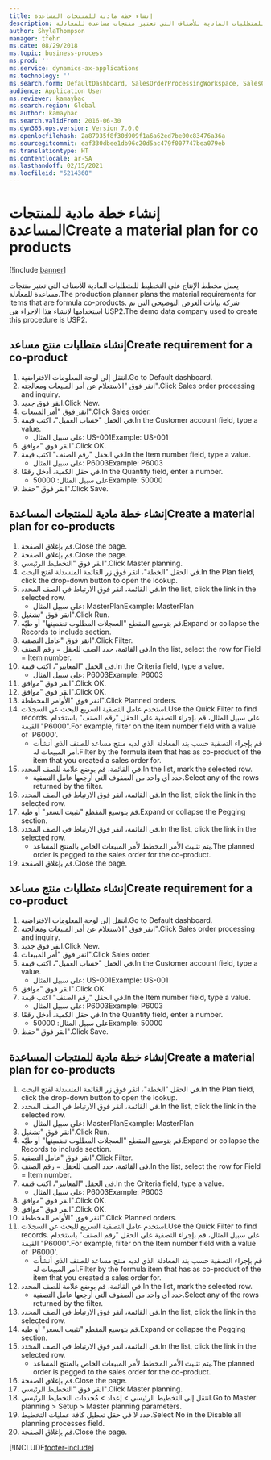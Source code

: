 ```yaml
---
title: إنشاء خطة مادية للمنتجات المساعدة
description: يعمل مخطط الإنتاج على التخطيط للمتطلبات المادية للأصناف التي تعتبر منتجات مساعدة للمعادلة.
author: ShylaThompson
manager: tfehr
ms.date: 08/29/2018
ms.topic: business-process
ms.prod: ''
ms.service: dynamics-ax-applications
ms.technology: ''
ms.search.form: DefaultDashboard, SalesOrderProcessingWorkspace, SalesCreateOrder, SalesTable, ReqCreatePlanWorkspace, ReqTransPlanCard, SysQueryForm, ReqTransPo
audience: Application User
ms.reviewer: kamaybac
ms.search.region: Global
ms.author: kamaybac
ms.search.validFrom: 2016-06-30
ms.dyn365.ops.version: Version 7.0.0
ms.openlocfilehash: 2a87935f8f30d909f1a6a62ed7be00c83476a36a
ms.sourcegitcommit: eaf330dbee1db96c20d5ac479f007747bea079eb
ms.translationtype: HT
ms.contentlocale: ar-SA
ms.lasthandoff: 02/15/2021
ms.locfileid: "5214360"
---
```

# <a name="create-a-material-plan-for-co-products"></a><span data-ttu-id="4d52b-103">إنشاء خطة مادية للمنتجات المساعدة</span><span class="sxs-lookup"><span data-stu-id="4d52b-103">Create a material plan for co products</span></span>

[!include [banner](../../includes/banner.md)]

<span data-ttu-id="4d52b-104">يعمل مخطط الإنتاج على التخطيط للمتطلبات المادية للأصناف التي تعتبر منتجات مساعدة للمعادلة.</span><span class="sxs-lookup"><span data-stu-id="4d52b-104">The production planner plans the material requirements for items that are formula co-products.</span></span> <span data-ttu-id="4d52b-105">شركة بيانات العرض التوضيحي التي تم استخدامها لإنشاء هذا الإجراء هي USP2.</span><span class="sxs-lookup"><span data-stu-id="4d52b-105">The demo data company used to create this procedure is USP2.</span></span>


## <a name="create-requirement-for-a-co-product"></a><span data-ttu-id="4d52b-106">إنشاء متطلبات منتج مساعد</span><span class="sxs-lookup"><span data-stu-id="4d52b-106">Create requirement for a co-product</span></span>
1. <span data-ttu-id="4d52b-107">انتقل إلى لوحة المعلومات الافتراضية.</span><span class="sxs-lookup"><span data-stu-id="4d52b-107">Go to Default dashboard.</span></span>
2. <span data-ttu-id="4d52b-108">انقر فوق "الاستعلام عن أمر المبيعات ومعالجته‬".</span><span class="sxs-lookup"><span data-stu-id="4d52b-108">Click Sales order processing and inquiry.</span></span>
3. <span data-ttu-id="4d52b-109">انقر فوق جديد.</span><span class="sxs-lookup"><span data-stu-id="4d52b-109">Click New.</span></span>
4. <span data-ttu-id="4d52b-110">انقر فوق "أمر المبيعات".</span><span class="sxs-lookup"><span data-stu-id="4d52b-110">Click Sales order.</span></span>
5. <span data-ttu-id="4d52b-111">في الحقل "حساب العميل"، اكتب قيمة.</span><span class="sxs-lookup"><span data-stu-id="4d52b-111">In the Customer account field, type a value.</span></span>
    * <span data-ttu-id="4d52b-112">على سبيل المثال: US-001</span><span class="sxs-lookup"><span data-stu-id="4d52b-112">Example: US-001</span></span>  
6. <span data-ttu-id="4d52b-113">انقر فوق "موافق".</span><span class="sxs-lookup"><span data-stu-id="4d52b-113">Click OK.</span></span>
7. <span data-ttu-id="4d52b-114">في الحقل "رقم الصنف" اكتب قيمة.</span><span class="sxs-lookup"><span data-stu-id="4d52b-114">In the Item number field, type a value.</span></span>
    * <span data-ttu-id="4d52b-115">على سبيل المثال: P6003</span><span class="sxs-lookup"><span data-stu-id="4d52b-115">Example: P6003</span></span>  
8. <span data-ttu-id="4d52b-116">في حقل الكمية، أدخل رقمًا.</span><span class="sxs-lookup"><span data-stu-id="4d52b-116">In the Quantity field, enter a number.</span></span>
    * <span data-ttu-id="4d52b-117">على سبيل المثال: 50000</span><span class="sxs-lookup"><span data-stu-id="4d52b-117">Example: 50000</span></span>  
9. <span data-ttu-id="4d52b-118">انقر فوق "حفظ".</span><span class="sxs-lookup"><span data-stu-id="4d52b-118">Click Save.</span></span>

## <a name="create-a-material-plan-for-co-products"></a><span data-ttu-id="4d52b-119">إنشاء خطة مادية للمنتجات المساعدة</span><span class="sxs-lookup"><span data-stu-id="4d52b-119">Create a material plan for co-products</span></span>
1. <span data-ttu-id="4d52b-120">قم بإغلاق الصفحة.</span><span class="sxs-lookup"><span data-stu-id="4d52b-120">Close the page.</span></span>
2. <span data-ttu-id="4d52b-121">قم بإغلاق الصفحة.</span><span class="sxs-lookup"><span data-stu-id="4d52b-121">Close the page.</span></span>
3. <span data-ttu-id="4d52b-122">انقر فوق "التخطيط الرئيسي‬".</span><span class="sxs-lookup"><span data-stu-id="4d52b-122">Click Master planning.</span></span>
4. <span data-ttu-id="4d52b-123">في الحقل "الخطة"، انقر فوق زر القائمة المنسدلة لفتح البحث.</span><span class="sxs-lookup"><span data-stu-id="4d52b-123">In the Plan field, click the drop-down button to open the lookup.</span></span>
5. <span data-ttu-id="4d52b-124">في القائمة، انقر فوق الارتباط في الصف المحدد.</span><span class="sxs-lookup"><span data-stu-id="4d52b-124">In the list, click the link in the selected row.</span></span>
    * <span data-ttu-id="4d52b-125">على سبيل المثال: MasterPlan</span><span class="sxs-lookup"><span data-stu-id="4d52b-125">Example: MasterPlan</span></span>  
6. <span data-ttu-id="4d52b-126">انقر فوق "تشغيل".</span><span class="sxs-lookup"><span data-stu-id="4d52b-126">Click Run.</span></span>
7. <span data-ttu-id="4d52b-127">قم بتوسيع المقطع "السجلات المطلوب تضمينها‬‬" أو طيّه.</span><span class="sxs-lookup"><span data-stu-id="4d52b-127">Expand or collapse the Records to include section.</span></span>
8. <span data-ttu-id="4d52b-128">انقر فوق "عامل التصفية".</span><span class="sxs-lookup"><span data-stu-id="4d52b-128">Click Filter.</span></span>
9. <span data-ttu-id="4d52b-129">في القائمة، حدد الصف للحقل = رقم الصنف.</span><span class="sxs-lookup"><span data-stu-id="4d52b-129">In the list, select the row for Field = Item number.</span></span>
10. <span data-ttu-id="4d52b-130">في الحقل "المعايير"، اكتب قيمة.</span><span class="sxs-lookup"><span data-stu-id="4d52b-130">In the Criteria field, type a value.</span></span>
    * <span data-ttu-id="4d52b-131">على سبيل المثال: P6003</span><span class="sxs-lookup"><span data-stu-id="4d52b-131">Example: P6003</span></span>  
11. <span data-ttu-id="4d52b-132">انقر فوق "موافق".</span><span class="sxs-lookup"><span data-stu-id="4d52b-132">Click OK.</span></span>
12. <span data-ttu-id="4d52b-133">انقر فوق "موافق".</span><span class="sxs-lookup"><span data-stu-id="4d52b-133">Click OK.</span></span>
13. <span data-ttu-id="4d52b-134">انقر فوق "الأوامر المخططة".</span><span class="sxs-lookup"><span data-stu-id="4d52b-134">Click Planned orders.</span></span>
14. <span data-ttu-id="4d52b-135">استخدم عامل التصفية السريع للبحث عن السجلات.</span><span class="sxs-lookup"><span data-stu-id="4d52b-135">Use the Quick Filter to find records.</span></span> <span data-ttu-id="4d52b-136">على سبيل المثال، قم بإجراء التصفية على الحقل "رقم الصنف" باستخدام القيمة "P6000".</span><span class="sxs-lookup"><span data-stu-id="4d52b-136">For example, filter on the Item number field with a value of 'P6000'.</span></span>
    * <span data-ttu-id="4d52b-137">قم بإجراء التصفية حسب بند المعادلة الذي لديه منتج مساعد للصنف الذي أنشأت أمر المبيعات له.</span><span class="sxs-lookup"><span data-stu-id="4d52b-137">Filter by the formula item that has as co-product of the item that you created a sales order for.</span></span>  
15. <span data-ttu-id="4d52b-138">في القائمة، قم بوضع علامة للصف المحدد.</span><span class="sxs-lookup"><span data-stu-id="4d52b-138">In the list, mark the selected row.</span></span>
    * <span data-ttu-id="4d52b-139">حدد أي واحد من الصفوف التي أرجعها عامل التصفية.</span><span class="sxs-lookup"><span data-stu-id="4d52b-139">Select any of the rows returned by the filter.</span></span>  
16. <span data-ttu-id="4d52b-140">في القائمة، انقر فوق الارتباط في الصف المحدد.</span><span class="sxs-lookup"><span data-stu-id="4d52b-140">In the list, click the link in the selected row.</span></span>
17. <span data-ttu-id="4d52b-141">قم بتوسيع المقطع "تثبيت السعر" أو طيه.</span><span class="sxs-lookup"><span data-stu-id="4d52b-141">Expand or collapse the Pegging section.</span></span>
18. <span data-ttu-id="4d52b-142">في القائمة، انقر فوق الارتباط في الصف المحدد.</span><span class="sxs-lookup"><span data-stu-id="4d52b-142">In the list, click the link in the selected row.</span></span>
    * <span data-ttu-id="4d52b-143">يتم تثبيت الأمر المخطط لأمر المبيعات الخاص بالمنتج المساعد.</span><span class="sxs-lookup"><span data-stu-id="4d52b-143">The planned order is pegged to the sales order for the co-product.</span></span>  
19. <span data-ttu-id="4d52b-144">قم بإغلاق الصفحة.</span><span class="sxs-lookup"><span data-stu-id="4d52b-144">Close the page.</span></span>

## <a name="create-requirement-for-a-co-product"></a><span data-ttu-id="4d52b-145">إنشاء متطلبات منتج مساعد</span><span class="sxs-lookup"><span data-stu-id="4d52b-145">Create requirement for a co-product</span></span>
1. <span data-ttu-id="4d52b-146">انتقل إلى لوحة المعلومات الافتراضية.</span><span class="sxs-lookup"><span data-stu-id="4d52b-146">Go to Default dashboard.</span></span>
2. <span data-ttu-id="4d52b-147">انقر فوق "الاستعلام عن أمر المبيعات ومعالجته‬".</span><span class="sxs-lookup"><span data-stu-id="4d52b-147">Click Sales order processing and inquiry.</span></span>
3. <span data-ttu-id="4d52b-148">انقر فوق جديد.</span><span class="sxs-lookup"><span data-stu-id="4d52b-148">Click New.</span></span>
4. <span data-ttu-id="4d52b-149">انقر فوق "أمر المبيعات".</span><span class="sxs-lookup"><span data-stu-id="4d52b-149">Click Sales order.</span></span>
5. <span data-ttu-id="4d52b-150">في الحقل "حساب العميل"، اكتب قيمة.</span><span class="sxs-lookup"><span data-stu-id="4d52b-150">In the Customer account field, type a value.</span></span>
    * <span data-ttu-id="4d52b-151">على سبيل المثال: US-001</span><span class="sxs-lookup"><span data-stu-id="4d52b-151">Example: US-001</span></span>  
6. <span data-ttu-id="4d52b-152">انقر فوق "موافق".</span><span class="sxs-lookup"><span data-stu-id="4d52b-152">Click OK.</span></span>
7. <span data-ttu-id="4d52b-153">في الحقل "رقم الصنف" اكتب قيمة.</span><span class="sxs-lookup"><span data-stu-id="4d52b-153">In the Item number field, type a value.</span></span>
    * <span data-ttu-id="4d52b-154">على سبيل المثال: P6003</span><span class="sxs-lookup"><span data-stu-id="4d52b-154">Example: P6003</span></span>  
8. <span data-ttu-id="4d52b-155">في حقل الكمية، أدخل رقمًا.</span><span class="sxs-lookup"><span data-stu-id="4d52b-155">In the Quantity field, enter a number.</span></span>
    * <span data-ttu-id="4d52b-156">على سبيل المثال: 50000</span><span class="sxs-lookup"><span data-stu-id="4d52b-156">Example: 50000</span></span>  
9. <span data-ttu-id="4d52b-157">انقر فوق "حفظ".</span><span class="sxs-lookup"><span data-stu-id="4d52b-157">Click Save.</span></span>

## <a name="create-a-material-plan-for-co-products"></a><span data-ttu-id="4d52b-158">إنشاء خطة مادية للمنتجات المساعدة</span><span class="sxs-lookup"><span data-stu-id="4d52b-158">Create a material plan for co-products</span></span>
1. <span data-ttu-id="4d52b-159">في الحقل "الخطة"، انقر فوق زر القائمة المنسدلة لفتح البحث.</span><span class="sxs-lookup"><span data-stu-id="4d52b-159">In the Plan field, click the drop-down button to open the lookup.</span></span>
2. <span data-ttu-id="4d52b-160">في القائمة، انقر فوق الارتباط في الصف المحدد.</span><span class="sxs-lookup"><span data-stu-id="4d52b-160">In the list, click the link in the selected row.</span></span>
    * <span data-ttu-id="4d52b-161">على سبيل المثال: MasterPlan</span><span class="sxs-lookup"><span data-stu-id="4d52b-161">Example: MasterPlan</span></span>  
3. <span data-ttu-id="4d52b-162">انقر فوق "تشغيل".</span><span class="sxs-lookup"><span data-stu-id="4d52b-162">Click Run.</span></span>
4. <span data-ttu-id="4d52b-163">قم بتوسيع المقطع "السجلات المطلوب تضمينها‬‬" أو طيّه.</span><span class="sxs-lookup"><span data-stu-id="4d52b-163">Expand or collapse the Records to include section.</span></span>
5. <span data-ttu-id="4d52b-164">انقر فوق "عامل التصفية".</span><span class="sxs-lookup"><span data-stu-id="4d52b-164">Click Filter.</span></span>
6. <span data-ttu-id="4d52b-165">في القائمة، حدد الصف للحقل = رقم الصنف.</span><span class="sxs-lookup"><span data-stu-id="4d52b-165">In the list, select the row for Field = Item number.</span></span>
7. <span data-ttu-id="4d52b-166">في الحقل "المعايير"، اكتب قيمة.</span><span class="sxs-lookup"><span data-stu-id="4d52b-166">In the Criteria field, type a value.</span></span>
    * <span data-ttu-id="4d52b-167">على سبيل المثال: P6003</span><span class="sxs-lookup"><span data-stu-id="4d52b-167">Example: P6003</span></span>  
8. <span data-ttu-id="4d52b-168">انقر فوق "موافق".</span><span class="sxs-lookup"><span data-stu-id="4d52b-168">Click OK.</span></span>
9. <span data-ttu-id="4d52b-169">انقر فوق "موافق".</span><span class="sxs-lookup"><span data-stu-id="4d52b-169">Click OK.</span></span>
10. <span data-ttu-id="4d52b-170">انقر فوق "الأوامر المخططة".</span><span class="sxs-lookup"><span data-stu-id="4d52b-170">Click Planned orders.</span></span>
11. <span data-ttu-id="4d52b-171">استخدم عامل التصفية السريع للبحث عن السجلات.</span><span class="sxs-lookup"><span data-stu-id="4d52b-171">Use the Quick Filter to find records.</span></span> <span data-ttu-id="4d52b-172">على سبيل المثال، قم بإجراء التصفية على الحقل "رقم الصنف" باستخدام القيمة "P6000".</span><span class="sxs-lookup"><span data-stu-id="4d52b-172">For example, filter on the Item number field with a value of 'P6000'.</span></span>
    * <span data-ttu-id="4d52b-173">قم بإجراء التصفية حسب بند المعادلة الذي لديه منتج مساعد للصنف الذي أنشأت أمر المبيعات له.</span><span class="sxs-lookup"><span data-stu-id="4d52b-173">Filter by the formula item that has as co-product of the item that you created a sales order for.</span></span>  
12. <span data-ttu-id="4d52b-174">في القائمة، قم بوضع علامة للصف المحدد.</span><span class="sxs-lookup"><span data-stu-id="4d52b-174">In the list, mark the selected row.</span></span>
    * <span data-ttu-id="4d52b-175">حدد أي واحد من الصفوف التي أرجعها عامل التصفية.</span><span class="sxs-lookup"><span data-stu-id="4d52b-175">Select any of the rows returned by the filter.</span></span>  
13. <span data-ttu-id="4d52b-176">في القائمة، انقر فوق الارتباط في الصف المحدد.</span><span class="sxs-lookup"><span data-stu-id="4d52b-176">In the list, click the link in the selected row.</span></span>
14. <span data-ttu-id="4d52b-177">قم بتوسيع المقطع "تثبيت السعر" أو طيه.</span><span class="sxs-lookup"><span data-stu-id="4d52b-177">Expand or collapse the Pegging section.</span></span>
15. <span data-ttu-id="4d52b-178">في القائمة، انقر فوق الارتباط في الصف المحدد.</span><span class="sxs-lookup"><span data-stu-id="4d52b-178">In the list, click the link in the selected row.</span></span>
    * <span data-ttu-id="4d52b-179">يتم تثبيت الأمر المخطط لأمر المبيعات الخاص بالمنتج المساعد.</span><span class="sxs-lookup"><span data-stu-id="4d52b-179">The planned order is pegged to the sales order for the co-product.</span></span>  
16. <span data-ttu-id="4d52b-180">قم بإغلاق الصفحة.</span><span class="sxs-lookup"><span data-stu-id="4d52b-180">Close the page.</span></span>
17. <span data-ttu-id="4d52b-181">انقر فوق "التخطيط الرئيسي‬".</span><span class="sxs-lookup"><span data-stu-id="4d52b-181">Click Master planning.</span></span>
18. <span data-ttu-id="4d52b-182">انتقل إلى التخطيط الرئيسي > إعداد > مُحددات التخطيط الرئيسي.</span><span class="sxs-lookup"><span data-stu-id="4d52b-182">Go to Master planning > Setup > Master planning parameters.</span></span>
19. <span data-ttu-id="4d52b-183">حدد لا في حقل تعطيل كافة عمليات التخطيط.</span><span class="sxs-lookup"><span data-stu-id="4d52b-183">Select No in the Disable all planning processes field.</span></span>
20. <span data-ttu-id="4d52b-184">قم بإغلاق الصفحة.</span><span class="sxs-lookup"><span data-stu-id="4d52b-184">Close the page.</span></span>



[!INCLUDE[footer-include](../../../includes/footer-banner.md)]
